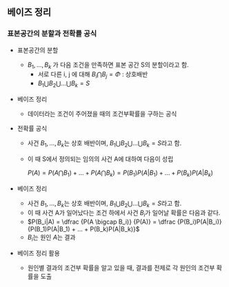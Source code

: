 ## 베이즈 정리

### 표본공간의 분할과 전확률 공식

- 표본공간의 분할
    - $B_1, …, B_k$ 가 다음 조건을 만족하면 표본 공간 S의 분할이라고 함.
        - 서로 다른 i, j 에 대해 $B_i \bigcap B_j = \Phi$ : 상호배반
        - $B_1 \bigcup B_2 \bigcup … \bigcup B_k = S$
- 베이즈 정리
    - 데이터라는 조건이 주어졌을 때의 조건부확률을 구하는 공식
- 전확률 공식
    - 사건 $B_1, …, B_k$는 상호 배반이며, $B_1 \bigcup B_2 \bigcup … \bigcup B_k = S$라고 함.
    - 이 때 S에서 정의되는 임의의 사건 A에 대하여 다음이 성립
        
        $P(A) = P(A \bigcap B_1) + … + P(A \bigcap B_k)
        = P(B_1)P(A|B_1) + … + P(B_k)P(A|B_k)$
        
- 베이즈 정리
    - 사건 $B_1, …, B_k$는 상호 배반이며, $B_1 \bigcup B_2 \bigcup … \bigcup B_k = S$라고 함.
    - 이 때 사건 A가 일어났다는 조건 하에서 사건 $B_i$가 일어날 확률은 다음과 같다.
    - $P(B_i|A) = \dfrac {P(A \bigcap B_i)} {P(A)} = \dfrac {P(B_i)P(A|B_i)} {P(B_1)P(A|B_1) + … + P(B_k)P(A|B_k)}$
    - $B_i$는 원인 $A$는 결과
- 베이즈 정리 활용
    - 원인별 결과의 조건부 확률을 알고 있을 때, 결과를 전제로 각 원인의 조건부 확률을 도출